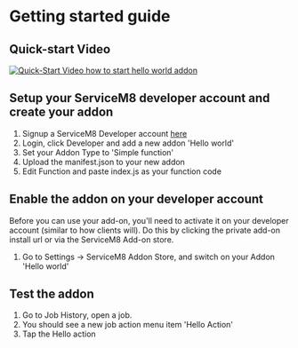 # Getting started guide

## Quick-start Video
[![Quick-Start Video how to start hello world addon](https://embed-ssl.wistia.com/deliveries/eff45f5b6b0ff01c5e72425da83e7334c9ad5127.jpg?image_crop_resized=1400x1124&image_play_button=true&image_play_button_size=2x&image_play_button_color=54bbffe0)](https://servicem8.wistia.com/medias/wq8m85x2ib)

## Setup your ServiceM8 developer account and create your addon
1. Signup a ServiceM8 Developer account [here](https://www.servicem8.com/developer-registration)
2. Login, click Developer and add a new addon 'Hello world'
3. Set your Addon Type to 'Simple function'
4. Upload the manifest.json to your new addon
5. Edit Function and paste index.js as your function code

## Enable the addon on your developer account
Before you can use your add-on, you'll need to activate it on your developer account (similar to how clients will). Do this by clicking the private add-on install url or via the ServiceM8 Add-on store.
1. Go to Settings -> ServiceM8 Addon Store, and switch on your Addon 'Hello world'

## Test the addon
1. Go to Job History, open a job.
2. You should see a new job action menu item 'Hello Action'
3. Tap the Hello action
